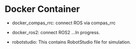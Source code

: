 # Docker Container

- docker_compas_rrc: connect ROS via compas_rrc 

- docker_ros2: connect ROS2 ...In progress.

- robotstudio: This contains RobotStudio file for simulation.

